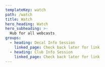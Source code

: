 ```yaml
---
templateKey: watch
path: /watch
title: Watch
hero_heading: Watch
hero_subheading: >-
  Hub for all webcasts
groups:
  - heading: Decal Info Session
    linked_page: Check back later for link
  - heading: Club Info Session
    linked_page: Check back later for link
---
```

